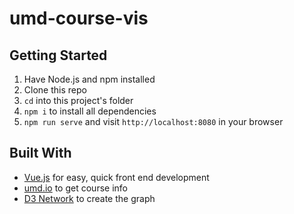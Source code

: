 # umd-course-vis

## Getting Started

1. Have Node.js and npm installed
2. Clone this repo
3. `cd` into this project's folder
4. `npm i` to install all dependencies
5. `npm run serve` and visit `http://localhost:8080` in your browser

## Built With

- [Vue.js](https://vuejs.org) for easy, quick front end development
- [umd.io](https://umd.io) to get course info
- [D3 Network](https://github.com/emiliorizzo/vue-d3-network) to create the graph
